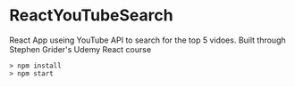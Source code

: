 # ReactYouTubeSearch

React App useing YouTube API to search for the top 5 vidoes. Built through Stephen Grider's Udemy React course

```
> npm install
> npm start
```
